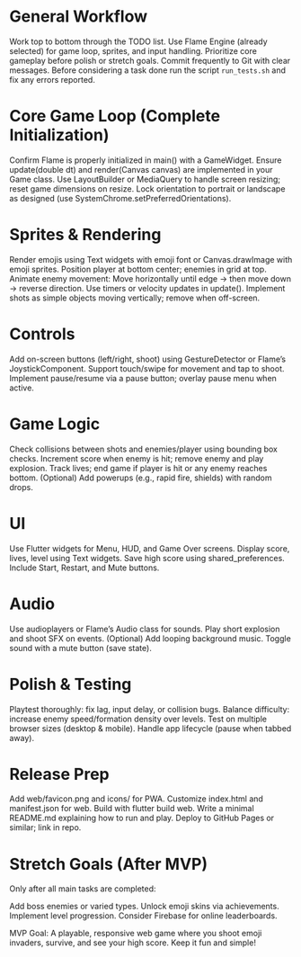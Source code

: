 # General Workflow
Work top to bottom through the TODO list.
Use Flame Engine (already selected) for game loop, sprites, and input handling.
Prioritize core gameplay before polish or stretch goals.
Commit frequently to Git with clear messages.
Before considering a task done run the script `run_tests.sh` and fix any errors reported.

# Core Game Loop (Complete Initialization)
Confirm Flame is properly initialized in main() with a GameWidget.
Ensure update(double dt) and render(Canvas canvas) are implemented in your Game class.
Use LayoutBuilder or MediaQuery to handle screen resizing; reset game dimensions on resize.
Lock orientation to portrait or landscape as designed (use SystemChrome.setPreferredOrientations).

# Sprites & Rendering
Render emojis using Text widgets with emoji font or Canvas.drawImage with emoji sprites.
Position player at bottom center; enemies in grid at top.
Animate enemy movement:
Move horizontally until edge → then move down → reverse direction.
Use timers or velocity updates in update().
Implement shots as simple objects moving vertically; remove when off-screen.

# Controls
Add on-screen buttons (left/right, shoot) using GestureDetector or Flame’s JoystickComponent.
Support touch/swipe for movement and tap to shoot.
Implement pause/resume via a pause button; overlay pause menu when active.

# Game Logic
Check collisions between shots and enemies/player using bounding box checks.
Increment score when enemy is hit; remove enemy and play explosion.
Track lives; end game if player is hit or any enemy reaches bottom.
(Optional) Add powerups (e.g., rapid fire, shields) with random drops.

# UI
Use Flutter widgets for Menu, HUD, and Game Over screens.
Display score, lives, level using Text widgets.
Save high score using shared_preferences.
Include Start, Restart, and Mute buttons.

# Audio
Use audioplayers or Flame’s Audio class for sounds.
Play short explosion and shoot SFX on events.
(Optional) Add looping background music.
Toggle sound with a mute button (save state).

# Polish & Testing
Playtest thoroughly: fix lag, input delay, or collision bugs.
Balance difficulty: increase enemy speed/formation density over levels.
Test on multiple browser sizes (desktop & mobile).
Handle app lifecycle (pause when tabbed away).

# Release Prep
Add web/favicon.png and icons/ for PWA.
Customize index.html and manifest.json for web.
Build with flutter build web.
Write a minimal README.md explaining how to run and play.
Deploy to GitHub Pages or similar; link in repo.

# Stretch Goals (After MVP)
Only after all main tasks are completed:

Add boss enemies or varied types.
Unlock emoji skins via achievements.
Implement level progression.
Consider Firebase for online leaderboards.

MVP Goal: A playable, responsive web game where you shoot emoji invaders, survive, and see your high score.
Keep it fun and simple!